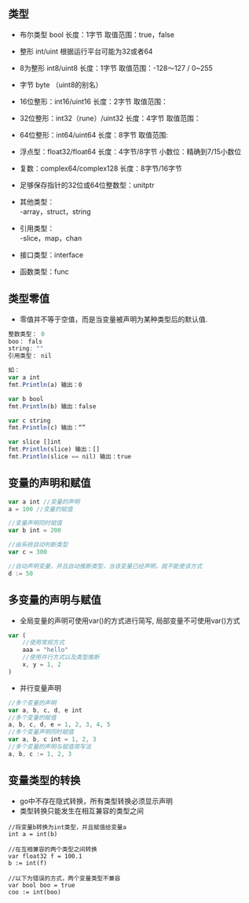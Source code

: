 ## 类型
* 布尔类型 bool  长度：1字节 取值范围：true，false
* 整形 int/uint 根据运行平台可能为32或者64
* 8为整形 int8/uint8 长度：1字节 取值范围：-128～127 / 0~255
* 字节 byte （uint8的别名）
* 16位整形：int16/uint16 长度：2字节 取值范围：
* 32位整形：int32（rune）/uint32 长度：4字节 取值范围：
* 64位整形：int64/uint64 长度：8字节 取值范围:
* 浮点型：float32/float64 长度：4字节/8字节 小数位：精确到7/15小数位
* 复数：complex64/complex128 长度：8字节/16字节
* 足够保存指针的32位或64位整数型：unitptr

* 其他类型：<br/>
    -array，struct，string
* 引用类型：<br/>
    -slice，map，chan
* 接口类型：interface
* 函数类型：func

## 类型零值
* 零值并不等于空值，而是当变量被声明为某种类型后的默认值.
```js
整数类型： 0
boo： fals
string: ""
引用类型： nil

如：
var a int
fmt.Println(a) 输出：0

var b bool
fmt.Println(b) 输出：false

var c string
fmt.Println(c) 输出：“”

var slice []int
fmt.Println(slice) 输出：[]
fmt.Println(slice == nil) 输出：true
```
## 变量的声明和赋值
```js
var a int //变量的声明
a = 100 //变量的赋值

//变量声明同时赋值
var b int = 200

//由系统自动判断类型
var c = 300

//自动声明变量，并且自动推断类型，当该变量已经声明，就不能使该方式
d := 50
```
## 多变量的声明与赋值
* 全局变量的声明可使用var()的方式进行简写, 局部变量不可使用var()方式
```js
var (
	//使用常规方式
	aaa = "hello"
    //使用并行方式以及类型推断
    x, y = 1, 2
)
```
* 并行变量声明
```js
//多个变量的声明
var a, b, c, d, e int
//多个变量的赋值
a, b, c, d, e = 1, 2, 3, 4, 5
//多个变量声明同时赋值
var a, b, c int = 1, 2, 3
//多个变量的声明与赋值简写法
a, b, c := 1, 2, 3
```
## 变量类型的转换
* go中不存在隐式转换，所有类型转换必须显示声明
* 类型转换只能发生在相互兼容的类型之间
```
//将变量b转换为int类型，并且赋值给变量a
int a = int(b)

//在互相兼容的两个类型之间转换
var float32 f = 100.1
b := int(f)

//以下为错误的方式，两个变量类型不兼容
var bool boo = true
coo := int(boo)
```
